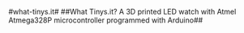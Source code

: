 #what-tinys.it#
##What Tinys.it? A 3D printed LED watch with Atmel Atmega328P microcontroller programmed with Arduino##
